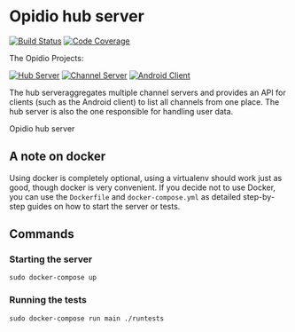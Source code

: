 # Opidio hub server
[![Build Status](https://img.shields.io/circleci/project/opidio/hub-server.svg?style=flat-square)](https://circleci.com/gh/opidio/hub-server)
[![Code Coverage](https://img.shields.io/coveralls/opidio/hub-server.svg?style=flat-square)](https://coveralls.io/r/opidio/hub-server)

The Opidio Projects:

[![Hub Server](https://img.shields.io/badge/opidio-hub--server-blue.svg?style=flat-square)](https://github.com/opidio/hub-server)
[![Channel Server](https://img.shields.io/badge/opidio-channel--server-lightgray.svg?style=flat-square)](https://github.com/opidio/channel-server)
[![Android Client](https://img.shields.io/badge/opidio-android--client-lightgray.svg?style=flat-square)](https://github.com/opidio/android-client)

The hub serveraggregates multiple channel servers and provides an API for clients
(such as the Android client) to list all channels from one place. The hub server
is also the one responsible for handling user data.

Opidio hub server 

## A note on docker

Using docker is completely optional, using a virtualenv should
work just as good, though docker is very convenient. If you
decide not to use Docker, you can use the `Dockerfile` and
`docker-compose.yml` as detailed step-by-step guides on how
to start the server or tests.

## Commands

### Starting the server

    sudo docker-compose up

### Running the tests

    sudo docker-compose run main ./runtests